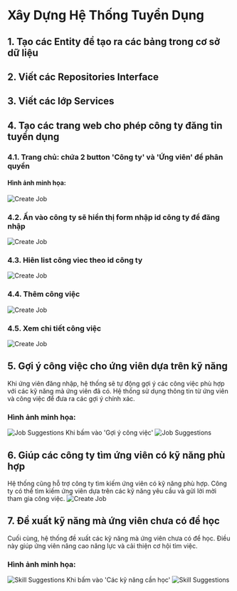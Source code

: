 # Xây Dựng Hệ Thống Tuyển Dụng

## 1. Tạo các Entity để tạo ra các bảng trong cơ sở dữ liệu

## 2. Viết các Repositories Interface

## 3. Viết các lớp Services

## 4. Tạo các trang web cho phép công ty đăng tin tuyển dụng
### 4.1. Trang chủ: chứa 2 button 'Công ty' và 'Ứng viên' để phân quyền
#### Hình ảnh minh họa:

![Create Job](images/Home.png)
### 4.2. Ấn vào công ty sẽ hiển thị form nhập id công ty để đăng nhập
![Create Job](images/company-id-form.png)
### 4.3. Hiên list công viec theo id công ty
![Create Job](images/job-list.png)
### 4.4. Thêm công việc
![Create Job](images/create.png)
### 4.5. Xem chi tiết công việc
![Create Job](images/detail-job.png)
## 5. Gợi ý công việc cho ứng viên dựa trên kỹ năng

Khi ứng viên đăng nhập, hệ thống sẽ tự động gợi ý các công việc phù hợp với các kỹ năng mà ứng viên đã có. Hệ thống sử dụng thông tin từ ứng viên và công việc để đưa ra các gợi ý chính xác.

### Hình ảnh minh họa:

![Job Suggestions](images/Candidate-log.png)
Khi bấm vào 'Gợi ý công việc'
![Job Suggestions](images/suggest-job.png)

## 6. Giúp các công ty tìm ứng viên có kỹ năng phù hợp

Hệ thống cũng hỗ trợ công ty tìm kiếm ứng viên có kỹ năng phù hợp. Công ty có thể tìm kiếm ứng viên dựa trên các kỹ năng yêu cầu và gửi lời mời tham gia công việc.
![Create Job](images/detail-job-candidate.png)

## 7. Đề xuất kỹ năng mà ứng viên chưa có để học

Cuối cùng, hệ thống đề xuất các kỹ năng mà ứng viên chưa có để học. Điều này giúp ứng viên nâng cao năng lực và cải thiện cơ hội tìm việc.

### Hình ảnh minh họa:


![Skill Suggestions](images/Candidate-log.png)
Khi bấm vào 'Các kỹ năng cần học'
![Skill Suggestions](images/skill-suggest.png)
